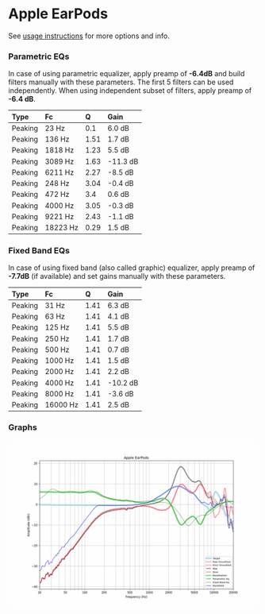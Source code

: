 # Apple EarPods
See [usage instructions](https://github.com/jaakkopasanen/AutoEq#usage) for more options and info.

### Parametric EQs
In case of using parametric equalizer, apply preamp of **-6.4dB** and build filters manually
with these parameters. The first 5 filters can be used independently.
When using independent subset of filters, apply preamp of **-6.4 dB**.

| Type    | Fc       |    Q | Gain     |
|:--------|:---------|:-----|:---------|
| Peaking | 23 Hz    | 0.1  | 6.0 dB   |
| Peaking | 136 Hz   | 1.51 | 1.7 dB   |
| Peaking | 1818 Hz  | 1.23 | 5.5 dB   |
| Peaking | 3089 Hz  | 1.63 | -11.3 dB |
| Peaking | 6211 Hz  | 2.27 | -8.5 dB  |
| Peaking | 248 Hz   | 3.04 | -0.4 dB  |
| Peaking | 472 Hz   | 3.4  | 0.6 dB   |
| Peaking | 4000 Hz  | 3.05 | -0.3 dB  |
| Peaking | 9221 Hz  | 2.43 | -1.1 dB  |
| Peaking | 18223 Hz | 0.29 | 1.5 dB   |

### Fixed Band EQs
In case of using fixed band (also called graphic) equalizer, apply preamp of **-7.7dB**
(if available) and set gains manually with these parameters.

| Type    | Fc       |    Q | Gain     |
|:--------|:---------|:-----|:---------|
| Peaking | 31 Hz    | 1.41 | 6.3 dB   |
| Peaking | 63 Hz    | 1.41 | 4.1 dB   |
| Peaking | 125 Hz   | 1.41 | 5.5 dB   |
| Peaking | 250 Hz   | 1.41 | 1.7 dB   |
| Peaking | 500 Hz   | 1.41 | 0.7 dB   |
| Peaking | 1000 Hz  | 1.41 | 1.5 dB   |
| Peaking | 2000 Hz  | 1.41 | 2.2 dB   |
| Peaking | 4000 Hz  | 1.41 | -10.2 dB |
| Peaking | 8000 Hz  | 1.41 | -3.6 dB  |
| Peaking | 16000 Hz | 1.41 | 2.5 dB   |

### Graphs
![](./Apple%20EarPods.png)